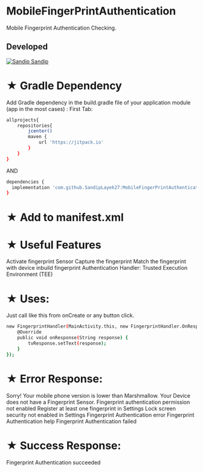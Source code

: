 # MobileFingerPrintAuthentication
Mobile Fingerprint Authentication Checking.

## Developed
[![Sandip](https://avatars1.githubusercontent.com/u/31722942?v=4&u=18643bfaaba26114584d27693e9891db26bcb582&s=39) Sandip](https://github.com/SandipLayek27)  
# ★ Gradle Dependency
Add Gradle dependency in the build.gradle file of your application module (app in the most cases) :
First Tab:

```sh
allprojects{
    repositories{
        jcenter()
        maven {
            url 'https://jitpack.io'
        }
    }
}
```

AND

```sh
dependencies {
  implementation 'com.github.SandipLayek27:MobileFingerPrintAuthentication:1.1'
}
```

# ★ Add to manifest.xml
<uses-permission android:name="android.permission.USE_FINGERPRINT" />

# ★ Useful Features
Activate fingerprint Sensor
Capture the fingerprint
Match the fingerprint with device inbuild fingerprint
Authentication Handler: Trusted Execution Environment (TEE)

# ★ Uses:
Just call like this from onCreate or any button click.
```sh
new FingerprintHandler(MainActivity.this, new FingerprintHandler.OnResponseListener() {
    @Override
    public void onResponse(String response) {
        tvResponse.setText(response);
    }
});
```

# ★ Error Response:
Sorry! Your mobile phone version is lower than Marshmallow.
Your Device does not have a Fingerprint Sensor.
Fingerprint authentication permission not enabled
Register at least one fingerprint in Settings
Lock screen security not enabled in Settings
Fingerprint Authentication error
Fingerprint Authentication help
Fingerprint Authentication failed

# ★ Success Response:
Fingerprint Authentication succeeded
